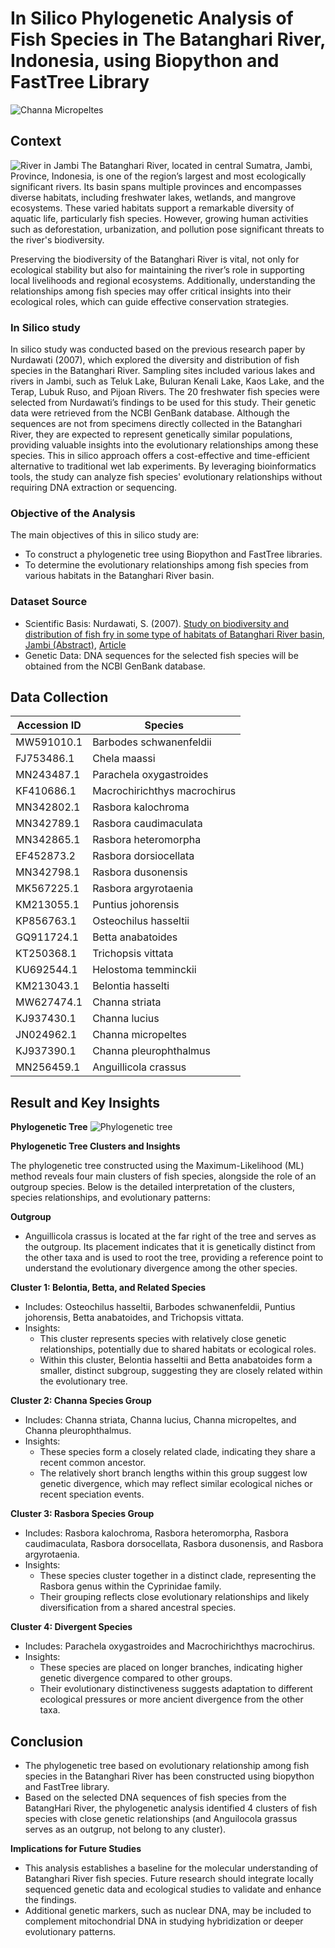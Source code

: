 # **In Silico Phylogenetic Analysis of Fish Species in The Batanghari River, Indonesia, using Biopython and FastTree Library**

![Channa Micropeltes](https://upload.wikimedia.org/wikipedia/commons/thumb/7/78/Channa_micropeltes_2012_G1.jpg/1920px-Channa_micropeltes_2012_G1.jpg)



## **Context**

![River in Jambi](https://github.com/harishmuh/bioinformatics_biopython_projects/blob/main/in_silico_analysis_fish_species_BatanghariRiver_Indonesia/data_and_assets/map%20of%20Jambi%20river.PNG)
The Batanghari River, located in central Sumatra, Jambi, Province, Indonesia, is one of the region’s largest and most ecologically significant rivers. Its basin spans multiple provinces and encompasses diverse habitats, including freshwater lakes, wetlands, and mangrove ecosystems. These varied habitats support a remarkable diversity of aquatic life, particularly fish species. However, growing human activities such as deforestation, urbanization, and pollution pose significant threats to the river's biodiversity.

Preserving the biodiversity of the Batanghari River is vital, not only for ecological stability but also for maintaining the river’s role in supporting local livelihoods and regional ecosystems. Additionally, understanding the relationships among fish species may offer critical insights into their ecological roles, which can guide effective conservation strategies.

### **In Silico study**
In silico study was conducted based on the previous research paper by Nurdawati (2007), which explored the diversity and distribution of fish species in the Batanghari River. Sampling sites included various lakes and rivers in Jambi, such as Teluk Lake, Buluran Kenali Lake, Kaos Lake, and the Terap, Lubuk Ruso, and Pijoan Rivers. The 20 freshwater fish species were selected from Nurdawati’s findings to be used for this study. Their genetic data were retrieved from the NCBI GenBank database. Although the sequences are not from specimens directly collected in the Batanghari River, they are expected to represent genetically similar populations, providing valuable insights into the evolutionary relationships among these species. This in silico approach offers a cost-effective and time-efficient alternative to traditional wet lab experiments. By leveraging bioinformatics tools, the study can analyze fish species' evolutionary relationships without requiring DNA extraction or sequencing.

### **Objective of the Analysis**
The main objectives of this in silico study are:

* To construct a phylogenetic tree using Biopython and FastTree libraries.
* To determine the evolutionary relationships among fish species from various habitats in the Batanghari River basin.

### **Dataset Source**
* Scientific Basis: Nurdawati, S. (2007). [Study on biodiversity and distribution of fish fry in some type of habitats of Batanghari 
River basin, Jambi (Abstract)](https://www.e-jurnal.com/2018/01/keanekaragaman-dan-distribusi-benih.html#more), [Article](https://github.com/harishmuh/bioinformatics_biopython_projects/blob/main/in_silico_analysis_fish_species_BatanghariRiver_Indonesia/data_and_assets/nurdawati%20-%202007.pdf)
* Genetic Data: DNA sequences for the selected fish species will be obtained from the NCBI GenBank database.

## **Data Collection**

| Accession ID  | Species                   |
|---------------|---------------------------|
| MW591010.1    | Barbodes schwanenfeldii   |
| FJ753486.1    | Chela maassi              |
| MN243487.1    | Parachela oxygastroides   |
| KF410686.1    | Macrochirichthys macrochirus |
| MN342802.1    | Rasbora kalochroma        |
| MN342789.1    | Rasbora caudimaculata     |
| MN342865.1    | Rasbora heteromorpha      |
| EF452873.2    | Rasbora dorsiocellata     |
| MN342798.1    | Rasbora dusonensis        |
| MK567225.1    | Rasbora argyrotaenia      |
| KM213055.1    | Puntius johorensis        |
| KP856763.1    | Osteochilus hasseltii     |
| GQ911724.1    | Betta anabatoides         |
| KT250368.1    | Trichopsis vittata        |
| KU692544.1    | Helostoma temminckii      |
| KM213043.1    | Belontia hasselti         |
| MW627474.1    | Channa striata            |
| KJ937430.1    | Channa lucius             |
| JN024962.1    | Channa micropeltes        |
| KJ937390.1    | Channa pleurophthalmus    |
| MN256459.1    | Anguillicola crassus      |

## **Result and Key Insights**

**Phylogenetic Tree**
![Phylogenetic tree](https://github.com/harishmuh/bioinformatics_biopython_projects/blob/main/in_silico_analysis_fish_species_BatanghariRiver_Indonesia/data_and_assets/Phylogenetic%20tree%20analysis%20-%20maximum%20likelihood.PNG)

**Phylogenetic Tree Clusters and Insights**

The phylogenetic tree constructed using the Maximum-Likelihood (ML) method reveals four main clusters of fish species, alongside the role of an outgroup species. Below is the detailed interpretation of the clusters, species relationships, and evolutionary patterns:

**Outgroup**

* Anguillicola crassus is located at the far right of the tree and serves as the outgroup. Its placement indicates that it is genetically distinct from the other taxa and is used to root the tree, providing a reference point to understand the evolutionary divergence among the other species.

**Cluster 1: Belontia, Betta, and Related Species**
* Includes: Osteochilus hasseltii, Barbodes schwanenfeldii, Puntius johorensis, Betta anabatoides, and Trichopsis vittata.
* Insights:
  * This cluster represents species with relatively close genetic relationships, potentially due to shared habitats or ecological roles.
  * Within this cluster, Belontia hasseltii and Betta anabatoides form a smaller, distinct subgroup, suggesting they are closely related within the evolutionary tree.

**Cluster 2: Channa Species Group**
* Includes: Channa striata, Channa lucius, Channa micropeltes, and Channa pleurophthalmus.
* Insights:
  * These species form a closely related clade, indicating they share a recent common ancestor.
  * The relatively short branch lengths within this group suggest low genetic divergence, which may reflect similar ecological niches or recent speciation events.

**Cluster 3: Rasbora Species Group**
* Includes: Rasbora kalochroma, Rasbora heteromorpha, Rasbora caudimaculata, Rasbora dorsocellata, Rasbora dusonensis, and Rasbora argyrotaenia.
* Insights:
  * These species cluster together in a distinct clade, representing the Rasbora genus within the Cyprinidae family.
  * Their grouping reflects close evolutionary relationships and likely diversification from a shared ancestral species.

**Cluster 4: Divergent Species**
* Includes: Parachela oxygastroides and Macrochirichthys macrochirus.
* Insights:
  * These species are placed on longer branches, indicating higher genetic divergence compared to other groups.
  * Their evolutionary distinctiveness suggests adaptation to different ecological pressures or more ancient divergence from the other taxa.
 
## **Conclusion**
* The phylogenetic tree based on evolutionary relationship among fish species in the Batanghari River has been constructed using biopython and FastTree library.
* Based on the selected DNA sequences of fish species from the BatangHari River, the phylogenetic analysis identified 4 clusters of fish species with close genetic relationships (and Anguilocola grassus serves as an outgrup, not belong to any cluster).

**Implications for Future Studies**
* This analysis establishes a baseline for the molecular understanding of Batanghari River fish species. Future research should integrate locally sequenced genetic data and ecological studies to validate and enhance the findings.
* Additional genetic markers, such as nuclear DNA, may be included to complement mitochondrial DNA in studying hybridization or deeper evolutionary patterns.
